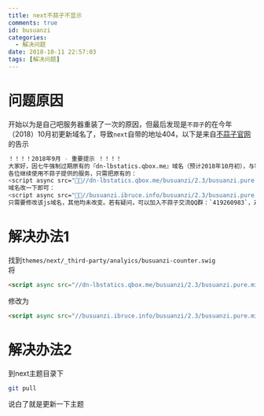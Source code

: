 ```yaml
---
title: next不蒜子不显示
comments: true
id: busuanzi
categories:
  - 解决问题
date: 2018-10-11 22:57:03
tags: [解决问题]
---
```

# 问题原因
开始以为是自己吧服务器重装了一次的原因，但最后发现是`不蒜子`的在今年（2018）10月初更新域名了，导致`next`自带的地址404，以下是来自[不蒜子官网](http://ibruce.info/2015/04/04/busuanzi/)的告示
```zsh
！！！！2018年9月 - 重要提示 ！！！！
大家好，因七牛强制过期原有的『dn-lbstatics.qbox.me』域名（预计2018年10月初），与客服沟通数次无果，即使我提出为此付费也不行，只能更换域名到『busuanzi.ibruce.info』！因我是最早的一批七牛用户，为七牛至少带来了数百个邀请用户，很痛心，很无奈！
各位继续使用不蒜子提供的服务，只需把原有的：
<script async src="//dn-lbstatics.qbox.me/busuanzi/2.3/busuanzi.pure.mini.js"></script>
域名改一下即可：
<script async src="//busuanzi.ibruce.info/busuanzi/2.3/busuanzi.pure.mini.js"></script>
只需要修改该js域名，其他均未改变。若有疑问，可以加入不蒜子交流QQ群：`419260983`，对您带来的不便，非常抱歉！！！还是那句话，不蒜子不会中断服务！！！！
```
# 解决办法1
找到`themes/next/_third-party/analyics/busuanzi-counter.swig`  
将
```html
<script async src="//dn-lbstatics.qbox.me/busuanzi/2.3/busuanzi.pure.mini.js"></script>
```
修改为
```html
<script async src="//busuanzi.ibruce.info/busuanzi/2.3/busuanzi.pure.mini.js"></script>
```

# 解决办法2
到next主题目录下
```zsh
git pull
```
说白了就是更新一下主题
